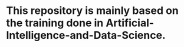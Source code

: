 # This repository is mainly based on the training done in Artificial-Intelligence-and-Data-Science.
